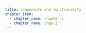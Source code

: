 ```yaml
---
title: components and functionality
chapter_item:
  - chapter_name: chapter-1
  - chapter_name: chap-2
---
```


